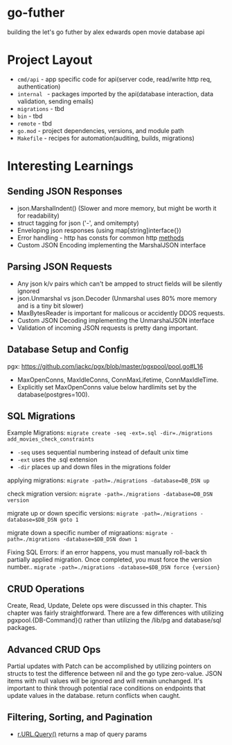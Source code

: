 # go-futher
building the let's go futher by alex edwards open movie database api

# Project Layout
- `cmd/api` - app specific code for api(server code,  read/write http req, authentication)
- `internal ` - packages imported by the api(database interaction, data validation, sending emails)
- `migrations` - tbd
- `bin` - tbd
- `remote` - tbd
- `go.mod` - project dependencies, versions, and module path
- `Makefile` - recipes for automation(auditing, builds, migrations)


# Interesting Learnings

## Sending JSON Responses
- json.MarshalIndent() (Slower and more memory, but might be worth it for readability)
- struct tagging for json ('-', and  omitempty)
- Enveloping json responses (using  map[string]interface{})
- Error handling - http has consts for common http [methods](https://pkg.go.dev/net/http#pkg-constants) 
- Custom JSON Encoding implementing the MarshalJSON interface

## Parsing JSON Requests
- Any json k/v pairs which can't be ampped to struct fields will be silently ignored
- json.Unmarshal vs json.Decoder (Unmarshal uses 80% more memory and is a tiny bit slower)
- MaxBytesReader is important for malicous or accidently DDOS requests.
- Custom JSON Decoding implementing the UnmarshalJSON interface
- Validation of incoming JSON requests is pretty dang important.

## Database Setup and Config
pgx: https://github.com/jackc/pgx/blob/master/pgxpool/pool.go#L16
- MaxOpenConns, MaxIdleConns, ConnMaxLifetime, ConnMaxIdleTime.
- Explicitly set MaxOpenConns value below hardlimits set by the database(postgres=100).

## SQL Migrations 
Example Migrations:
`migrate create -seq -ext=.sql -dir=./migrations add_movies_check_constraints`
- `-seq` uses sequential numbering instead of default unix time
- `-ext` uses the .sql extension
- `-dir` places up and down files in the migrations folder

applying migrations:
`migrate -path=./migrations -database=DB_DSN up`

check migration version:
`migrate -path=./migrations -database=DB_DSN version`

migrate up or down specific versions:
`migrate -path=./migrations -database=$DB_DSN goto 1`

migrate down a specific number of migraations:
`migrate -path=./migrations -database=$DB_DSN down 1`

Fixing SQL Errors:
if an error happens, you must manually roll-back th partially applied migration.
Once completed, you must force the version number..
`migrate -path=./migrations -database=$DB_DSN force {version}`

## CRUD Operations
Create, Read, Update, Delete ops were discussed in this chapter. 
This chapter was fairly straightforward. 
There are a few differences with utilizing pgxpool.{DB-Command}()
rather than utilizing the /lib/pg and database/sql packages.

## Advanced CRUD Ops
Partial updates with Patch can be accomplished by utilizing pointers on structs to 
test the difference between nil and the go type zero-value.
JSON items with null values will be ignored and will remain unchanged.
It's important to think through potential race conditions on endpoints that update
values in the database. return conflicts when caught.

## Filtering, Sorting, and Pagination
- [r.URL.Query()](https://pkg.go.dev/net/url#URL.Query) returns a map of query params

